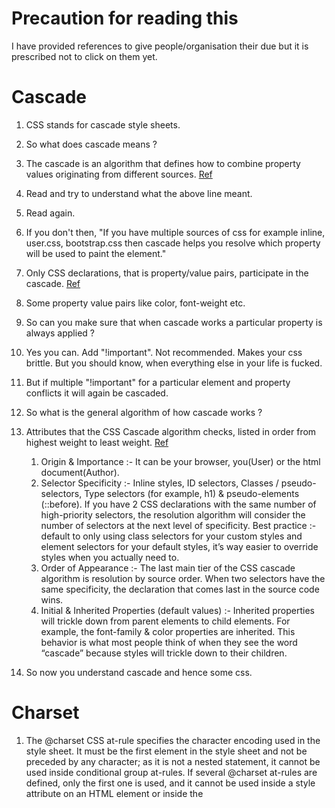 # Precaution for reading this
I have provided references to give people/organisation their due but it is prescribed not to click on them yet. 

# Cascade
1. CSS stands for cascade style sheets.
2. So what does cascade means ?
3. The cascade is an algorithm that defines how to combine property values originating from different sources. [Ref](https://developer.mozilla.org/en-US/docs/Web/CSS/Cascade)
4. Read and try to understand what the above line meant.
5. Read again. 
6. If you don't then, "If you have multiple sources of css for example inline, user.css, bootstrap.css then cascade helps you resolve which property will be used to paint the element."
7. Only CSS declarations, that is property/value pairs, participate in the cascade. [Ref](https://developer.mozilla.org/en-US/docs/Web/CSS/Cascade)
8. Some property value pairs like color, font-weight etc.
9. So can you make sure that when cascade works a particular property is always applied ?
10. Yes you can. Add "!important". Not recommended. Makes your css brittle. But you should know, when everything else in your life is fucked.
11. But if multiple "!important" for a particular element and property conflicts it will again be cascaded.
12. So what is the general algorithm of how cascade works ?
13. Attributes that the CSS Cascade algorithm checks, listed in order from highest weight to least weight. [Ref](https://blog.logrocket.com/how-css-works-understanding-the-cascade-d181cd89a4d8/)
    1. Origin & Importance :- It can be your browser, you(User) or the html document(Author).
    2. Selector Specificity :- Inline styles, ID selectors, Classes / pseudo-selectors, Type selectors (for example, h1) & pseudo-elements (::before). If you have 2 CSS declarations with the same number of high-priority selectors, the resolution algorithm will consider the number of selectors at the next level of specificity. Best practice :- default to only using class selectors for your custom styles and element selectors for your default styles, it’s way easier to override styles when you actually need to. 
    3. Order of Appearance :- The last main tier of the CSS cascade algorithm is resolution by source order. When two selectors have the same specificity, the declaration that comes last in the source code wins.
    4. Initial & Inherited Properties (default values) :- Inherited properties will trickle down from parent elements to child elements. For example, the font-family & color properties are inherited. This behavior is what most people think of when they see the word “cascade” because styles will trickle down to their children.

14. So now you understand cascade and hence some css.

# Charset 

1. The @charset CSS at-rule specifies the character encoding used in the style sheet. It must be the first element in the style sheet and not be preceded by any character; as it is not a nested statement, it cannot be used inside conditional group at-rules. If several @charset at-rules are defined, only the first one is used, and it cannot be used inside a style attribute on an HTML element or inside the <style> element where the character set of the HTML page is relevant. [Ref](https://developer.mozilla.org/en-US/docs/Web/CSS/@charset)

2. How to use ? Add this at the top of you css file.

```
@charset "utf-8";

```

3. This is useful in contexts where the encoding is not told per HTTP header or other meta data, e.g. the local file system. If a reader saves the file to a hard drive and you omit the @charset rule, most browsers will read it in the OS’ locale encoding, e.g. Windows-1252, and insert â†— instead of an arrow. [Ref](https://stackoverflow.com/questions/2526033/why-specify-charset-utf-8-in-your-css-file)

4. Also to avoid xss. Not really sure how this charset is used to exploit. Once I understand I will update here.

